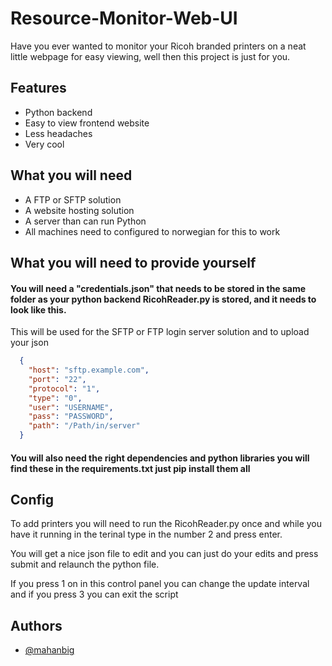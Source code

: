 
# Resource-Monitor-Web-UI

Have you ever wanted to monitor your Ricoh branded printers on a neat little webpage for easy viewing, well then this project is just for you.



## Features

- Python backend
- Easy to view frontend website
- Less headaches
- Very cool

## What you will need

- A FTP or SFTP solution
- A website hosting solution
- A server than can run Python
- All machines need to configured to norwegian for this to work


## What you will need to provide yourself

#### You will need a "credentials.json" that needs to be stored in the same folder as your python backend RicohReader.py is stored, and it needs to look like this.

This will be used for the SFTP or FTP login server solution and to upload your json

```JSON
  {
    "host": "sftp.example.com",
    "port": "22",
    "protocol": "1",
    "type": "0",
    "user": "USERNAME",
    "pass": "PASSWORD",
    "path": "/Path/in/server"
  }
```
#### You will also need the right dependencies and python libraries you will find these in the requirements.txt just pip install them all

## Config
To add printers you will need to run the RicohReader.py once and while you have it running in the terinal type in the number 2 and press enter. 

You will get a nice json file to edit and you can just do your edits and press submit and relaunch the python file.

If you press 1 on in this control panel you can change the update interval and if you press 3 you can exit the script


## Authors

- [@mahanbig](https://www.github.com/mahanbig)


